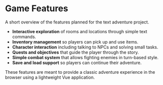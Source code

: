 # Game Features

A short overview of the features planned for the text adventure project.

- **Interactive exploration** of rooms and locations through simple text commands.
- **Inventory management** so players can pick up and use items.
- **Character interaction** including talking to NPCs and solving small tasks.
- **Quests and objectives** that guide the player through the story.
- **Simple combat system** that allows fighting enemies in turn-based style.
- **Save and load support** so players can continue their adventure.

These features are meant to provide a classic adventure experience in the browser using a lightweight Vue application.
